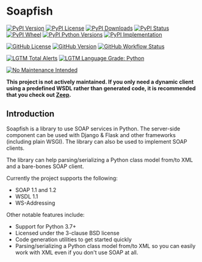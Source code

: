 Soapfish
========

[![PyPI Version](https://img.shields.io/pypi/v/soapfish.svg)](https://pypi.org/project/soapfish/)
[![PyPI License](https://img.shields.io/pypi/l/soapfish.svg)](https://pypi.org/project/soapfish/)
[![PyPI Downloads](https://img.shields.io/pypi/dm/soapfish.svg)](https://pypi.org/project/soapfish/)
[![PyPI Status](https://img.shields.io/pypi/status/soapfish.svg)](https://pypi.org/project/soapfish/)
[![PyPI Wheel](https://img.shields.io/pypi/wheel/soapfish.svg)](https://pypi.org/project/soapfish/)
[![PyPI Python Versions](https://img.shields.io/pypi/pyversions/soapfish.svg)](https://pypi.org/project/soapfish/)
[![PyPI Implementation](https://img.shields.io/pypi/implementation/soapfish.svg)](https://pypi.org/projects/soapfish/)

[![GitHub License](https://img.shields.io/github/license/soapteam/soapfish.svg)](https://github.com/soapteam/soapfish)
[![GitHub Version](https://img.shields.io/github/v/tag/soapteam/soapfish.svg?sort=semver)](https://github.com/soapteam/soapfish)
[![GitHub Workflow Status](https://img.shields.io/github/workflow/status/soapteam/soapfish/test.svg)](https://github.com/soapteam/soapfish)

[![LGTM Total Alerts](https://img.shields.io/lgtm/alerts/g/soapteam/soapfish.svg)](https://lgtm.com/projects/g/soapteam/soapfish/alerts/)
[![LGTM Language Grade: Python](https://img.shields.io/lgtm/grade/python/g/soapteam/soapfish.svg)](https://lgtm.com/projects/g/soapteam/soapfish/context:python)

[![No Maintenance Intended](http://unmaintained.tech/badge.svg)](http://unmaintained.tech/)

**This project is not actively maintained. If you only need a dynamic client using a predefined WSDL rather than
generated code, it is recommended that you check out [Zeep](https://pypi.org/project/zeep/).**

Introduction
------------

Soapfish is a library to use SOAP services in Python. The server-side component can be used with Django & Flask
and other frameworks (including plain WSGI). The library can also be used to implement SOAP clients.

The library can help parsing/serializing a Python class model from/to XML and a bare-bones SOAP client.

Currently the project supports the following:

- SOAP 1.1 and 1.2
- WSDL 1.1
- WS-Addressing

Other notable features include:

- Support for Python 3.7+
- Licensed under the 3-clause BSD license
- Code generation utilities to get started quickly
- Parsing/serializing a Python class model from/to XML so you can easily work
  with XML even if you don't use SOAP at all.
